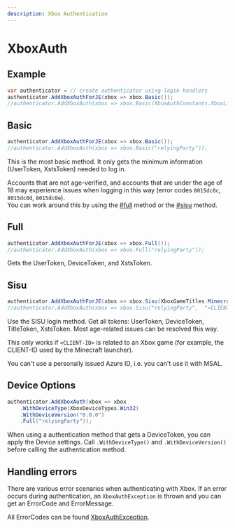 ```yaml
---
description: Xbox Authentication
---
```


# XboxAuth

## Example

```csharp
var authenticator = // create authenticator using login handlers
authenticator.AddXboxAuthForJE(xbox => xbox.Basic());
//authenticator.AddXboxAuth(xbox => xbox.Basic(XboxAuthConstants.XboxLiveRelyingParty)); // same code
```

## Basic

```csharp
authenticator.AddXboxAuthForJE(xbox => xbox.Basic());
//authenticator.AddXboxAuth(xbox => xbox.Basic("relyingParty"));
```

This is the most basic method. It only gets the minimum information (UserToken, XstsToken) needed to log in.

Accounts that are not age-verified, and accounts that are under the age of 18 may experience issues when logging in this way (error codes `8015dc0c`, `8015dc0d`, `8015dc0e`).  
You can work around this by using the [#full](xboxauth.md#full) method or the [#sisu](xboxauth.md#sisu) method.

## Full

```csharp
authenticator.AddXboxAuthForJE(xbox => xbox.Full());
//authenticator.AddXboxAuth(xbox => xbox.Full("relyingParty"));
```

Gets the UserToken, DeviceToken, and XstsToken.

## Sisu

```csharp
authenticator.AddXboxAuthForJE(xbox => xbox.Sisu(XboxGameTitles.MinecraftJava));
//authenticator.AddXboxAuth(xbox => xbox.Sisu("relyingParty",  "<CLIENT-ID>"));
```

Use the SISU login method. Get all tokens: UserToken, DeviceToken, TitleToken, XstsToken. Most age-related issues can be resolved this way.

This only works if `<CLIENT-ID>` is related to an Xbox game (for example, the CLIENT-ID used by the Minecraft launcher).

You can't use a personally issued Azure ID, i.e. you can't use it with MSAL.

## Device Options

```csharp
authenticator.AddXboxAuth(xbox => xbox
    .WithDeviceType(XboxDeviceTypes.Win32)
    .WithDeviceVersion("0.0.0")
    .Full("relyingParty"));
```

When using a authentication method that gets a DeviceToken, you can apply the Device settings. Call `.WithDeviceType()` and `.WithDeviceVersion()` before calling the authentication method.

## Handling errors

There are various error scenarios when authenticating with Xbox. If an error occurs during authentication, an `XboxAuthException` is thrown and you can get an ErrorCode and ErrorMessage.

All ErrorCodes can be found [XboxAuthException](xboxauthexception.md).
